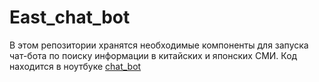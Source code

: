 # East_chat_bot
В этом репозитории хранятся необходимые компоненты для запуска чат-бота по поиску информации в китайских и японских СМИ.
Код находится в ноутбуке [chat_bot](chat_bot.ipynb)
